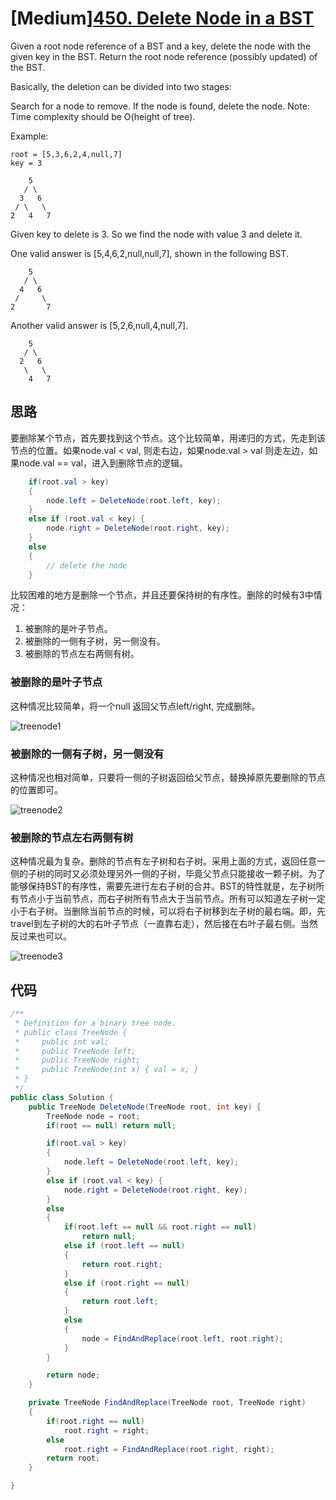 # [Medium][450. Delete Node in a BST](https://leetcode.com/problems/delete-node-in-a-bst/)

Given a root node reference of a BST and a key, delete the node with the given key in the BST. Return the root node reference (possibly updated) of the BST.

Basically, the deletion can be divided into two stages:

Search for a node to remove.
If the node is found, delete the node.
Note: Time complexity should be O(height of tree).

Example:

```text
root = [5,3,6,2,4,null,7]
key = 3

    5
   / \
  3   6
 / \   \
2   4   7
```

Given key to delete is 3. So we find the node with value 3 and delete it.

One valid answer is [5,4,6,2,null,null,7], shown in the following BST.

```text
    5
   / \
  4   6
 /     \
2       7
```

Another valid answer is [5,2,6,null,4,null,7].

```text
    5
   / \
  2   6
   \   \
    4   7
```

## 思路

要删除某个节点，首先要找到这个节点。这个比较简单，用递归的方式，先走到该节点的位置。如果node.val < val, 则走右边，如果node.val > val 则走左边，如果node.val == val，进入到删除节点的逻辑。

``` csharp
    if(root.val > key)
    {
        node.left = DeleteNode(root.left, key);
    }
    else if (root.val < key) {
        node.right = DeleteNode(root.right, key);
    }
    else
    {
        // delete the node
    }
```

比较困难的地方是删除一个节点，并且还要保持树的有序性。删除的时候有3中情况：

1. 被删除的是叶子节点。
2. 被删除的一侧有子树，另一侧没有。
3. 被删除的节点左右两侧有树。

### 被删除的是叶子节点

这种情况比较简单，将一个null 返回父节点left/right, 完成删除。

![treenode1](/image/treenode1.jpg)

### 被删除的一侧有子树，另一侧没有

这种情况也相对简单，只要将一侧的子树返回给父节点，替换掉原先要删除的节点的位置即可。

![treenode2](/image/treenode2.jpg)

### 被删除的节点左右两侧有树

这种情况最为复杂。删除的节点有左子树和右子树。采用上面的方式，返回任意一侧的子树的同时又必须处理另外一侧的子树，毕竟父节点只能接收一颗子树。为了能够保持BST的有序性，需要先进行左右子树的合并。BST的特性就是，左子树所有节点小于当前节点，而右子树所有节点大于当前节点。所有可以知道左子树一定小于右子树。当删除当前节点的时候，可以将右子树移到左子树的最右端。即，先travel到左子树的大的右叶子节点（一直靠右走），然后接在右叶子最右侧。当然反过来也可以。

![treenode3](/image/treenode3.jpg)

## 代码

```csharp
/**
 * Definition for a binary tree node.
 * public class TreeNode {
 *     public int val;
 *     public TreeNode left;
 *     public TreeNode right;
 *     public TreeNode(int x) { val = x; }
 * }
 */
public class Solution {
    public TreeNode DeleteNode(TreeNode root, int key) {
        TreeNode node = root;
        if(root == null) return null;

        if(root.val > key)
        {
            node.left = DeleteNode(root.left, key);
        }
        else if (root.val < key) {
            node.right = DeleteNode(root.right, key);
        }
        else
        {
            if(root.left == null && root.right == null)
                return null;
            else if (root.left == null)
            {
                return root.right;
            }
            else if (root.right == null)
            {
                return root.left;
            }
            else
            {
                node = FindAndReplace(root.left, root.right);
            }
        }

        return node;
    }

    private TreeNode FindAndReplace(TreeNode root, TreeNode right)
    {
        if(root.right == null)
            root.right = right;
        else
            root.right = FindAndReplace(root.right, right);
        return root;
    }

}
```
